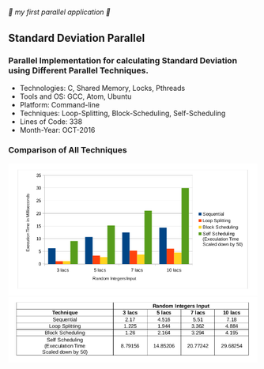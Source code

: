 ###### :rocket: my first parallel application :rocket:
## Standard Deviation Parallel
### Parallel Implementation for calculating Standard Deviation using Different Parallel Techniques.

* Technologies: C, Shared Memory, Locks, Pthreads
* Tools and OS: GCC, Atom, Ubuntu
* Platform: Command-line
* Techniques: Loop-Splitting, Block-Scheduling, Self-Scheduling
* Lines of Code: 338
* Month-Year: OCT-2016

### Comparison of All Techniques
![graph](graph.png)
![table](table.png)
